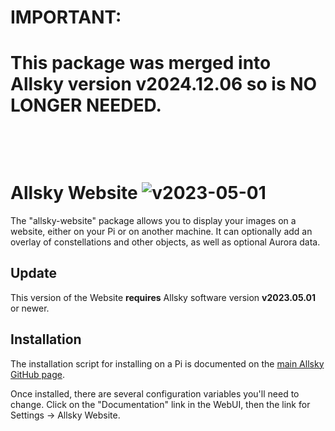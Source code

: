 # IMPORTANT:
# This package was merged into Allsky version v2024.12.06 so is NO LONGER NEEDED.

&nbsp;

&nbsp;

# Allsky Website ![v2023-05-01](https://img.shields.io/badge/Version-2023.05.01-green.svg) 
The "allsky-website" package allows you to display your images on a website, either on your Pi or on another machine. It can optionally add an overlay of constellations and other objects, as well as optional Aurora data.

## Update
This version of the Website **requires** Allsky software version **v2023.05.01** or newer.


## Installation
The installation script for installing on a Pi is documented on the [main Allsky GitHub page](https://github.com/thomasjacquin/allsky).

Once installed, there are several configuration variables you'll need to change.  Click on the "Documentation" link in the WebUI, then the link for Settings -> Allsky Website.
